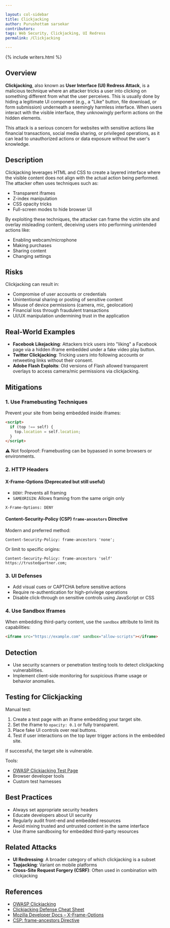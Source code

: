 ```yaml
---

layout: col-sidebar  
title: Clickjacking  
author: Purushottam sarsekar 
contributors:  
tags: Web Security, Clickjacking, UI Redress  
permalink: /Clickjacking  

---
```


{% include writers.html %}

## Overview

**Clickjacking**, also known as **User Interface (UI) Redress Attack**, is a malicious technique where an attacker tricks a user into clicking on something different from what the user perceives. This is usually done by hiding a legitimate UI component (e.g., a "Like" button, file download, or form submission) underneath a seemingly harmless interface. When users interact with the visible interface, they unknowingly perform actions on the hidden elements.

This attack is a serious concern for websites with sensitive actions like financial transactions, social media sharing, or privileged operations, as it can lead to unauthorized actions or data exposure without the user's knowledge.

## Description

Clickjacking leverages HTML and CSS to create a layered interface where the visible content does not align with the actual action being performed. The attacker often uses techniques such as:

- Transparent iframes
- Z-index manipulation
- CSS opacity tricks
- Full-screen modes to hide browser UI

By exploiting these techniques, the attacker can frame the victim site and overlay misleading content, deceiving users into performing unintended actions like:

- Enabling webcam/microphone
- Making purchases
- Sharing content
- Changing settings

## Risks

Clickjacking can result in:

- Compromise of user accounts or credentials  
- Unintentional sharing or posting of sensitive content  
- Misuse of device permissions (camera, mic, geolocation)  
- Financial loss through fraudulent transactions  
- UI/UX manipulation undermining trust in the application

## Real-World Examples

- **Facebook Likejacking**: Attackers trick users into "liking" a Facebook page via a hidden iframe embedded under a fake video play button.
- **Twitter Clickjacking**: Tricking users into following accounts or retweeting links without their consent.
- **Adobe Flash Exploits**: Old versions of Flash allowed transparent overlays to access camera/mic permissions via clickjacking.

## Mitigations

### 1. Use Framebusting Techniques

Prevent your site from being embedded inside iframes:

```html
<script>
  if (top !== self) {
    top.location = self.location;
  }
</script>
```

⚠️ Not foolproof: Framebusting can be bypassed in some browsers or environments.

### 2. HTTP Headers

#### X-Frame-Options (Deprecated but still useful)

- `DENY`: Prevents all framing
- `SAMEORIGIN`: Allows framing from the same origin only

```http
X-Frame-Options: DENY
```

#### Content-Security-Policy (CSP) `frame-ancestors` Directive

Modern and preferred method:

```http
Content-Security-Policy: frame-ancestors 'none';
```

Or limit to specific origins:

```http
Content-Security-Policy: frame-ancestors 'self' https://trustedpartner.com;
```

### 3. UI Defenses

- Add visual cues or CAPTCHA before sensitive actions  
- Require re-authentication for high-privilege operations  
- Disable click-through on sensitive controls using JavaScript or CSS  

### 4. Use Sandbox Iframes

When embedding third-party content, use the `sandbox` attribute to limit its capabilities:

```html
<iframe src="https://example.com" sandbox="allow-scripts"></iframe>
```

## Detection

- Use security scanners or penetration testing tools to detect clickjacking vulnerabilities.
- Implement client-side monitoring for suspicious iframe usage or behavior anomalies.

## Testing for Clickjacking

Manual test:

1. Create a test page with an iframe embedding your target site.
2. Set the iframe to `opacity: 0.1` or fully transparent.
3. Place fake UI controls over real buttons.
4. Test if user interactions on the top layer trigger actions in the embedded site.

If successful, the target site is vulnerable.

Tools:

- [OWASP Clickjacking Test Page](https://owasp.org/www-community/attacks/Clickjacking)
- Browser developer tools
- Custom test harnesses

## Best Practices

- Always set appropriate security headers
- Educate developers about UI security
- Regularly audit front-end and embedded resources
- Avoid mixing trusted and untrusted content in the same interface
- Use iframe sandboxing for embedded third-party resources

## Related Attacks

- **UI Redressing**: A broader category of which clickjacking is a subset
- **Tapjacking**: Variant on mobile platforms
- **Cross-Site Request Forgery (CSRF)**: Often used in combination with clickjacking

## References

- [OWASP Clickjacking](https://owasp.org/www-community/attacks/Clickjacking)
- [Clickjacking Defense Cheat Sheet](https://cheatsheetseries.owasp.org/cheatsheets/Clickjacking_Defense_Cheat_Sheet.html)
- [Mozilla Developer Docs – X-Frame-Options](https://developer.mozilla.org/en-US/docs/Web/HTTP/Headers/X-Frame-Options)
- [CSP: frame-ancestors Directive](https://developer.mozilla.org/en-US/docs/Web/HTTP/Headers/Content-Security-Policy/frame-ancestors)